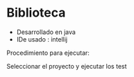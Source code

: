# Biblioteca

- Desarrollado en java
- IDe usado : intellij

Procedimiento para ejecutar:

Seleccionar el proyecto y ejecutar los test
